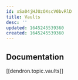 ```yaml
---
id: xSa04jHJUzOXscV0bvRlD
title: Vaults
desc: ''
updated: 1645245539360
created: 1645245539360
---
```

## Documentation

[[dendron.topic.vaults]]

